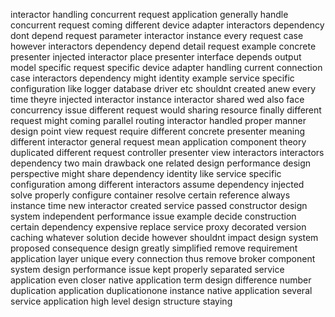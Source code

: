 interactor handling concurrent request application generally handle concurrent request coming different device adapter interactors dependency dont depend request parameter interactor instance every request case however interactors dependency depend detail request example concrete presenter injected interactor place presenter interface depends output model specific request specific device adapter handling current connection case interactors dependency might identity example service specific configuration like logger database driver etc shouldnt created anew every time theyre injected interactor instance interactor shared wed also face concurrency issue different request would sharing resource finally different request might coming parallel routing interactor handled proper manner design point view request require different concrete presenter meaning different interactor general request mean application component theory duplicated different request controller presenter view interactors interactors dependency two main drawback one related design performance design perspective might share dependency identity like service specific configuration among different interactors assume dependency injected solve properly configure container resolve certain reference always instance time new interactor created service passed constructor design system independent performance issue example decide construction certain dependency expensive replace service proxy decorated version caching whatever solution decide however shouldnt impact design system proposed consequence design greatly simplified remove requirement application layer unique every connection thus remove broker component system design performance issue kept properly separated service application even closer native application term design difference number duplication application duplicationone instance native application several service application high level design structure staying